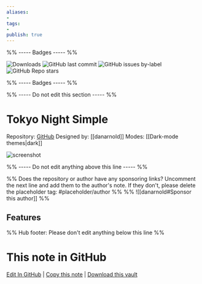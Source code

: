 ```yaml
---
aliases:
- 
tags: 
- 
publish: true
---
```


%% ----- Badges ----- %%

![Downloads](https://img.shields.io/badge/downloads-1411-573E7A?style=for-the-badge&logo=)
![GitHub last commit](https://img.shields.io/github/last-commit/danarnold/tokyonight-simple?color=573E7A&label=last%20update&logo=github&style=for-the-badge)
![GitHub issues by-label](https://img.shields.io/github/issues/danarnold/tokyonight-simple/help%20wanted?color=573E7A&logo=github&style=for-the-badge) 
![GitHub Repo stars](https://img.shields.io/github/stars/danarnold/tokyonight-simple?color=573E7A&logo=github&style=for-the-badge)

%% ----- Badges ----- %%

%% ----- Do not edit this section ----- %%

# Tokyo Night Simple

Repository: [GitHub](https://github.com/danarnold/tokyonight-simple)
Designed by: [[danarnold]]
Modes: [[Dark-mode themes|dark]]



![screenshot](https://github.com/danarnold/tokyonight-simple/raw/HEAD/directory-screenshot.png)

%% ----- Do not edit anything above this line ----- %% 

%% Does the repository or author have any sponsoring links? Uncomment the next line and add them to the author's note. If they don't, please delete the placeholder tag: #placeholder/author %%
%% ![[danarnold#Sponsor this author]] %%


## Features



%% Hub footer: Please don't edit anything below this line %%

# This note in GitHub

<span class="git-footer">[Edit In GitHub](https://github.dev/obsidian-community/obsidian-hub/blob/main/02%20-%20Community%20Expansions/02.05%20All%20Community%20Expansions/Themes/Tokyo%20Night%20Simple.md "git-hub-edit-note") | [Copy this note](https://raw.githubusercontent.com/obsidian-community/obsidian-hub/main/02%20-%20Community%20Expansions/02.05%20All%20Community%20Expansions/Themes/Tokyo%20Night%20Simple.md "git-hub-copy-note") | [Download this vault](https://github.com/obsidian-community/obsidian-hub/archive/refs/heads/main.zip "git-hub-download-vault") </span>
